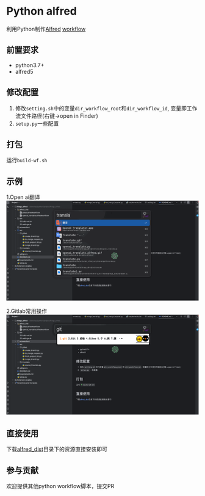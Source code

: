 # Python alfred
利用Python制作[Alfred](https://www.alfredapp.com/) [workflow](https://www.alfredapp.com/workflows/)

## 前置要求
* python3.7+
* alfred5

## 修改配置
1. 修改`setting.sh`中的变量`dir_workflow_root`和`dir_workflow_id`, 变量即工作流文件路径(右键->open in Finder)
2. `setup.py`一些配置

## 打包
运行`build-wf.sh`

## 示例
1.Open ai翻译
![](./screenshort/translate.gif)

2.Gitlab常用操作
![](./screenshort/gitlab.gif)


## 直接使用

下载[alfred_dist](alfred_dist)目录下的资源直接安装即可

## 参与贡献
欢迎提供其他python workflow脚本，提交PR
